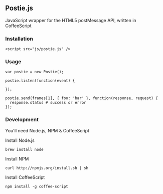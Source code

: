 ## Postie.js

JavaScript wrapper for the HTML5 postMessage API, written in CoffeeScript

### Installation

    <script src="js/postie.js" />

### Usage

    var postie = new Postie();

    postie.listen(function(event) {
      
    });

    postie.send(frames[1], { foo: 'bar' }, function(response, request) {
      response.status # success or error
    });


### Development

You'll need Node.js, NPM & CoffeeScript

Install Node.js

    brew install node

Install NPM

    curl http://npmjs.org/install.sh | sh

Install CoffeeScript

    npm install -g coffee-script

 